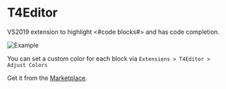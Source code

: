 # T4Editor

VS2019 extension to highlight <#code blocks#> and has code completion.

![Example](https://i.ibb.co/J3c15ZD/Example.png)

You can set a custom color for each block via `Extensions > T4Editor > Adjust Colors`

Get it from the [Marketplace](https://marketplace.visualstudio.com/items?itemName=TimMaes.t4editor).

